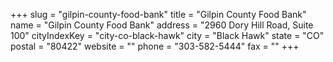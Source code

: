 +++
slug = "gilpin-county-food-bank"
title = "Gilpin County Food Bank"
name = "Gilpin County Food Bank"
address = "2960 Dory Hill Road, Suite 100"
cityIndexKey = "city-co-black-hawk"
city = "Black Hawk"
state = "CO"
postal = "80422"
website = ""
phone = "303-582-5444"
fax = ""
+++
